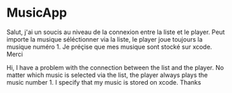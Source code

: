 # MusicApp


Salut, j'ai un soucis au niveau de la connexion entre la liste et le player.
Peut importe la musique séléctionner via la liste, le player joue toujours la musique numéro 1. 
Je préçise que mes musique sont stocké sur xcode. 
Merci 

Hi, I have a problem with the connection between the list and the player.
No matter which music is selected via the list, the player always plays the music number 1. 
I specify that my music is stored on xcode. 
Thanks 
